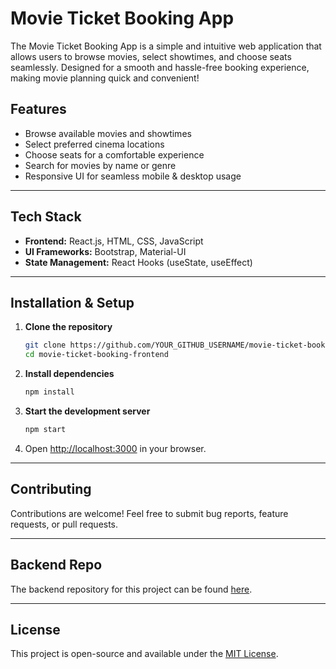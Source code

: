 #  Movie Ticket Booking App 

The Movie Ticket Booking App is a simple and intuitive web application that allows users to browse movies, select showtimes, and choose seats seamlessly. Designed for a smooth and hassle-free booking experience, making movie planning quick and convenient!


##  Features
-  Browse available movies and showtimes
-  Select preferred cinema locations
-  Choose seats for a comfortable experience
-  Search for movies by name or genre
-  Responsive UI for seamless mobile & desktop usage

---

##  Tech Stack
- **Frontend:** React.js, HTML, CSS, JavaScript
- **UI Frameworks:** Bootstrap, Material-UI
- **State Management:** React Hooks (useState, useEffect)

---

##  Installation & Setup

1. **Clone the repository**
   ```sh
   git clone https://github.com/YOUR_GITHUB_USERNAME/movie-ticket-booking-frontend.git
   cd movie-ticket-booking-frontend
   ```
2. **Install dependencies**
   ```sh
   npm install
   ```
3. **Start the development server**
   ```sh
   npm start
   ```
4. Open [http://localhost:3000](http://localhost:3000) in your browser.

---

##  Contributing

Contributions are welcome! Feel free to submit bug reports, feature requests, or pull requests.

---

##  Backend Repo
The backend repository for this project can be found [here](#).

---

##  License
This project is open-source and available under the [MIT License](LICENSE).

